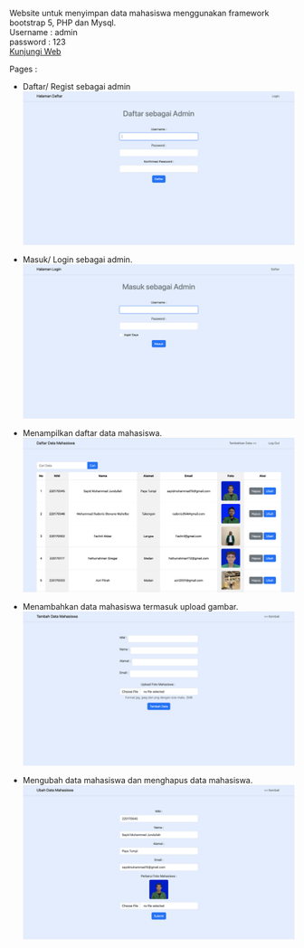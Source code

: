 Website untuk menyimpan data mahasiswa menggunakan framework bootstrap 5, PHP dan Mysql.<br>
Username : admin<br>
password : 123<br>
<a href="http://muhammadjundullah.great-site.net/index.php" target="_blank">Kunjungi Web</a>

Pages :

- Daftar/ Regist sebagai admin
  <img src="view/Register.png">

- Masuk/ Login sebagai admin.
  <img src="view/Login.png">

- Menampilkan daftar data mahasiswa.
  <img src="view/Daftar.png">

- Menambahkan data mahasiswa termasuk upload gambar.
  <img src="view/Tambah.png">

- Mengubah data mahasiswa dan menghapus data mahasiswa.
  <img src="view/Ubah.png">
